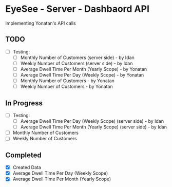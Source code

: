 # EyeSee - Server - Dashbaord API
Implementing Yonatan's API calls

## TODO
- [ ] Testing:
    - [ ] Monthly Number of Customers (server side) - by Idan
    - [ ] Weekly Number of Customers (server side) - by Idan
    - [ ] Average Dwell Time Per Month (Yearly Scope) - by Yonatan
    - [ ] Average Dwell Time Per Day (Weekly Scope) - by Yonatan
    - [ ] Monthly Number of Customers - by Yonatan
    - [ ] Weekly Number of Customers - by Yonatan

## In Progress
- [ ] Testing:
    - [ ] Average Dwell Time Per Day (Weekly Scope) (server side) - by Idan
    - [ ] Average Dwell Time Per Month (Yearly Scope) (server side) - by Idan
- [ ] Monthly Number of Customers
- [ ] Weekly Number of Customers
## Completed
- [x] Created Data
- [x] Average Dwell Time Per Day (Weekly Scope)
- [x] Average Dwell Time Per Month (Yearly Scope)
